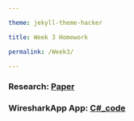 ```yaml
---

theme: jekyll-theme-hacker

title: Week 3 Homework

permalink: /Week3/

---
```


### Research: [Paper](https://videars.github.io/Week3/research)

### WiresharkApp App: [C\#_code](https://github.com/Videars/videars.github.io/tree/main/Week3/WiresharkApp)
